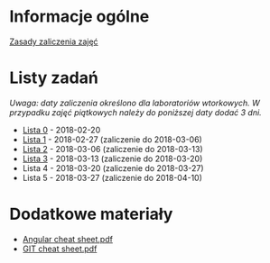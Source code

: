 # Informacje ogólne
[Zasady zaliczenia zajęć](https://pwr-piisw.github.io/materialy/laboratorium.pdf)

# Listy zadań
*Uwaga: daty zaliczenia określono dla laboratoriów wtorkowych. W przypadku zajęć piątkowych należy do poniższej daty dodać 3 dni.*

* [Lista 0](https://pwr-piisw.github.io/materialy/listy/2017/lista_0.pdf) - 2018-02-20
* [Lista 1](https://pwr-piisw.github.io/materialy/listy/2017/lista_1.pdf) - 2018-02-27 (zaliczenie do 2018-03-06)
* [Lista 2](https://pwr-piisw.github.io/materialy/listy/2017/lista_2.pdf) - 2018-03-06 (zaliczenie do 2018-03-13)
* [Lista 3](https://pwr-piisw.github.io/materialy/listy/2017/lista_3.pdf) - 2018-03-13 (zaliczenie do 2018-03-20)
* Lista 4 - 2018-03-20 (zaliczenie do 2018-03-27)
* Lista 5 - 2018-03-27 (zaliczenie do 2018-04-10)

# Dodatkowe materiały
* [Angular cheat sheet.pdf](https://pwr-piisw.github.io/materialy/Angular%20cheat%20sheet.pdf)
* [GIT cheat sheet.pdf](https://pwr-piisw.github.io/materialy/GIT%20Cheat%20Sheet.pdf)
